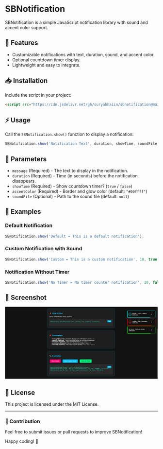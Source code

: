 # SBNotification

SBNotification is a simple JavaScript notification library with sound and accent color support.

## 🚀 Features

- Customizable notifications with text, duration, sound, and accent color.
- Optional countdown timer display.
- Lightweight and easy to integrate.

## 📥 Installation

Include the script in your project:

```html
<script src="https://cdn.jsdelivr.net/gh/suryabhaiin/sbnotification@main/sb-notification.js"></script>
```

## ⚡ Usage

Call the `SBNotification.show()` function to display a notification:

```javascript
SBNotification.show('Notification Text', duration, showTime, soundFile, accentColor);
```

## 📌 Parameters

- `message` (Required) - The text to display in the notification.
- `duration` (Required) - Time (in seconds) before the notification disappears.
- `showTime` (Required) - Show countdown timer? (`true` / `false`)
- `accentColor` (Required) - Border and glow color (default: `"#00ffff"`)
- `soundFile` (Optional) - Path to the sound file (default:  `null`)

## 🔧 Examples

### Default Notification

```javascript
SBNotification.show('Default = This is a default notification');
```

### Custom Notification with Sound

```javascript
SBNotification.show('Custom = This is a custom notification', 10, true, 'success.wav', '#ff0000');
```

### Notification Without Timer

```javascript
SBNotification.show('No Timer = No timer counter notification', 10, false, '#00ff00');
```
## 📸 Screenshot
![SBNotification Screenshot](Screenshot.png)


## 🎉 License

This project is licensed under the MIT License.

---

### 📌 Contribution

Feel free to submit issues or pull requests to improve SBNotification!

Happy coding! 🚀
